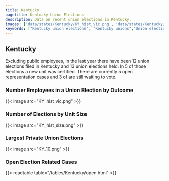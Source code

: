 ```yaml
---
title: Kentucky
pagetitle: Kentucky Union Elections
description: Data on recent union elections in Kentucky.
images: ['data/states/Kentucky/KY_hist_vic.png', 'data/states/Kentucky/KY_hist_size.png', 'data/states/Kentucky/KY_10.png']
keywords: ["Kentucky union elections", "Kentucky unions","Union elections"]
---
```

##  Kentucky

Excluding public employees, in the last year there have been 12 union elections filed in Kentucky and 13 union elections held. In 5 of those elections a new unit was certified. There are currently 5 open representation cases and 3 of are still waiting to vote.

### Number Employees in a Union Election by Outcome
{{< image src="KY_hist_vic.png" >}}

### Number of Elections by Unit Size
{{< image src="KY_hist_size.png" >}}

### Largest Private Union Elections
{{< image src="KY_10.png" >}}

### Open Election Related Cases
{{< readtable table="/tables/Kentucky/open.html" >}}

